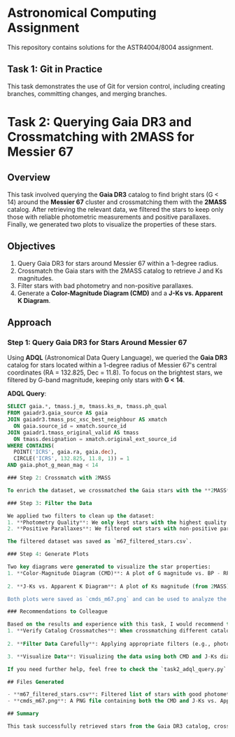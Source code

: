 
# Astronomical Computing Assignment
This repository contains solutions for the ASTR4004/8004 assignment.

## Task 1: Git in Practice
This task demonstrates the use of Git for version control, including creating branches, committing changes, and merging branches.

# Task 2: Querying Gaia DR3 and Crossmatching with 2MASS for Messier 67

## Overview

This task involved querying the **Gaia DR3** catalog to find bright stars (G < 14) around the **Messier 67** cluster and crossmatching them with the **2MASS** catalog. After retrieving the relevant data, we filtered the stars to keep only those with reliable photometric measurements and positive parallaxes. Finally, we generated two plots to visualize the properties of these stars.

## Objectives

1. Query Gaia DR3 for stars around Messier 67 within a 1-degree radius.
2. Crossmatch the Gaia stars with the 2MASS catalog to retrieve J and Ks magnitudes.
3. Filter stars with bad photometry and non-positive parallaxes.
4. Generate a **Color-Magnitude Diagram (CMD)** and a **J-Ks vs. Apparent K Diagram**.

## Approach

### Step 1: Query Gaia DR3 for Stars Around Messier 67

Using **ADQL** (Astronomical Data Query Language), we queried the **Gaia DR3** catalog for stars located within a 1-degree radius of Messier 67's central coordinates (RA = 132.825, Dec = 11.8). To focus on the brightest stars, we filtered by G-band magnitude, keeping only stars with **G < 14**.

**ADQL Query**:
```sql
SELECT gaia.*, tmass.j_m, tmass.ks_m, tmass.ph_qual
FROM gaiadr3.gaia_source AS gaia
JOIN gaiadr3.tmass_psc_xsc_best_neighbour AS xmatch
  ON gaia.source_id = xmatch.source_id
JOIN gaiadr1.tmass_original_valid AS tmass
  ON tmass.designation = xmatch.original_ext_source_id
WHERE CONTAINS(
  POINT('ICRS', gaia.ra, gaia.dec),
  CIRCLE('ICRS', 132.825, 11.8, 1)) = 1
AND gaia.phot_g_mean_mag < 14

### Step 2: Crossmatch with 2MASS

To enrich the dataset, we crossmatched the Gaia stars with the **2MASS** catalog using the **tmass_psc_xsc_best_neighbour** table in Gaia DR3. This allowed us to retrieve the **J-band** and **Ks-band** magnitudes (`j_m`, `ks_m`) as well as the **2MASS photometry quality flag** (`ph_qual`).

### Step 3: Filter the Data

We applied two filters to clean up the dataset:
1. **Photometry Quality**: We only kept stars with the highest quality photometry from 2MASS (`ph_qual == 'AAA'`).
2. **Positive Parallaxes**: We filtered out stars with non-positive parallaxes (`parallax > 0`), as these can often indicate bad data or issues with distance measurement.

The filtered dataset was saved as `m67_filtered_stars.csv`.

### Step 4: Generate Plots

Two key diagrams were generated to visualize the star properties:
1. **Color-Magnitude Diagram (CMD)**: A plot of G magnitude vs. BP - RP color index (both from Gaia), which shows the star population of Messier 67 across different evolutionary stages.
   
2. **J-Ks vs. Apparent K Diagram**: A plot of Ks magnitude (from 2MASS) vs. J - Ks color index (from 2MASS), which provides another view of the cluster's star population based on infrared magnitudes.

Both plots were saved as `cmds_m67.png` and can be used to analyze the cluster's stellar distribution and evolutionary trends.

### Recommendations to Colleague

Based on the results and experience with this task, I would recommend the following if you plan to do a similar project:
1. **Verify Catalog Crossmatches**: When crossmatching different catalogs (e.g., Gaia and 2MASS), make sure to inspect the available columns to ensure the correct ones (e.g., photometric data) are being retrieved. This will help avoid errors during plotting or analysis.
   
2. **Filter Data Carefully**: Applying appropriate filters (e.g., photometric quality and positive parallax) is crucial to ensure that the dataset is reliable. I found that filtering out stars with bad photometry significantly improved the quality of the analysis.

3. **Visualize Data**: Visualizing the data using both CMD and J-Ks diagrams helped to better understand the properties of the star cluster. Be sure to invert the magnitude axes when plotting, as magnitude is lower for brighter objects.

If you need further help, feel free to check the `task2_adql_query.py` script for detailed comments on how the query and plots were generated.

## Files Generated

- **m67_filtered_stars.csv**: Filtered list of stars with good photometry and positive parallax.
- **cmds_m67.png**: A PNG file containing both the CMD and J-Ks vs. Apparent K plots.

## Summary

This task successfully retrieved stars from the Gaia DR3 catalog, crossmatched them with the 2MASS catalog, and generated visualizations for Messier 67. These diagrams provide insight into the stellar population of the cluster, with the CMD displaying the main sequence and the J-Ks diagram offering another perspective on star properties. The results can be used to further analyze the cluster’s characteristics and its star population.
